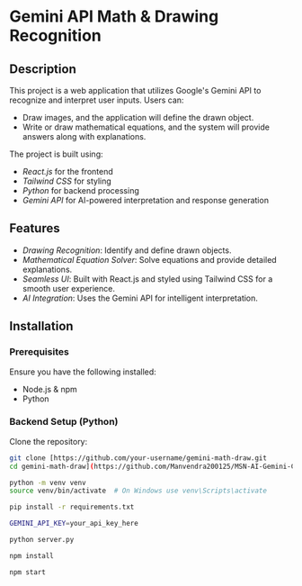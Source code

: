 # Gemini API Math & Drawing Recognition

## Description

This project is a web application that utilizes Google's Gemini API to recognize and interpret user inputs. Users can:

- Draw images, and the application will define the drawn object.
- Write or draw mathematical equations, and the system will provide answers along with explanations.

The project is built using:

- *React.js* for the frontend
- *Tailwind CSS* for styling
- *Python* for backend processing
- *Gemini API* for AI-powered interpretation and response generation

## Features

- *Drawing Recognition*: Identify and define drawn objects.
- *Mathematical Equation Solver*: Solve equations and provide detailed explanations.
- *Seamless UI*: Built with React.js and styled using Tailwind CSS for a smooth user experience.
- *AI Integration*: Uses the Gemini API for intelligent interpretation.

## Installation

### Prerequisites

Ensure you have the following installed:

- Node.js & npm
- Python

### Backend Setup (Python)

Clone the repository:

```sh
git clone [https://github.com/your-username/gemini-math-draw.git
cd gemini-math-draw](https://github.com/Manvendra200125/MSN-AI-Gemini-Clone)

python -m venv venv
source venv/bin/activate  # On Windows use venv\Scripts\activate

pip install -r requirements.txt

GEMINI_API_KEY=your_api_key_here

python server.py

npm install

npm start
